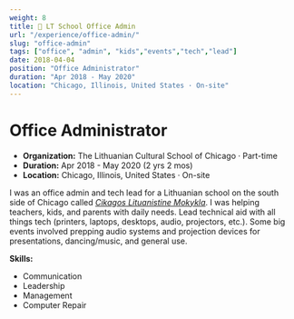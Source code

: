 ```yaml
---
weight: 8
title: 🏫 LT School Office Admin
url: "/experience/office-admin/"
slug: "office-admin"
tags: ["office", "admin", "kids","events","tech","lead"]
date: 2018-04-04
position: "Office Administrator"
duration: "Apr 2018 - May 2020"
location: "Chicago, Illinois, United States · On-site"
---
```

# Office Administrator

- **Organization:** The Lithuanian Cultural School of Chicago · Part-time
- **Duration:** Apr 2018 - May 2020 (2 yrs 2 mos)
- **Location:** Chicago, Illinois, United States · On-site

I was an office admin and tech lead for a Lithuanian school on the south side of Chicago called [*Cikagos Lituanistine Mokykla*](https://www.facebook.com/Cikagoslituanistinemokykla/). I was helping teachers, kids, and parents with daily needs. Lead technical aid with all things tech (printers, laptops, desktops, audio, projectors, etc.). Some big events involved prepping audio systems and projection devices for presentations, dancing/music, and general use.

**Skills:**

- Communication
- Leadership
- Management
- Computer Repair
